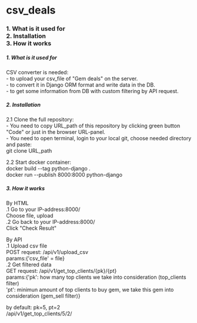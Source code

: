 # csv_deals
<h3>
1. What is it used for<br>
2. Installation<br>
3. How it works<br>
</h3>

<h5>1. What is it used for</h5>
CSV converter is needed: <br>
- to upload your csv_file of "Gem deals" on the server. <br>
- to convert it in Django ORM format and write data in the DB.<br>
- to get some information from DB with custom filtering by API request.<br>

<h5>2. Installation</h5>
2.1 Clone the full repository:<br>
- You need to copy URL_path of this repository by clicking green button "Code" or just in the browser URL-panel.<br>
- You need to open terminal, login to your local git, choose needed directory and paste: <br>
git clone URL_path<br>

2.2 Start docker container:<br>
docker build --tag python-django .<br>
docker run --publish 8000:8000 python-django<br>


<h5>3. How it works</h5>
By HTML<br>
.1 Go to your IP-address:8000/ <br>
Choose file,  upload<br>
.2 Go back to your IP-address:8000/<br>
Click "Check Result"<br>

By API<br>
.1 Upload csv file<br>
POST request: /api/v1/upload_csv<br>
  params:{'csv_file' = file}<br>
.2 Get filtered data<br>
GET request: /api/v1/get_top_clients/{pk}/{pt}<br>
  params:{'pk': how many top clients we take into consideration (top_clients filter)<br>
          'pt': minimun amount of top clients to buy gem, we take this gem into consideration (gem_sell filter)}<br>
  
  by default: pk=5, pt=2<br>
  /api/v1/get_top_clients/5/2/<br>